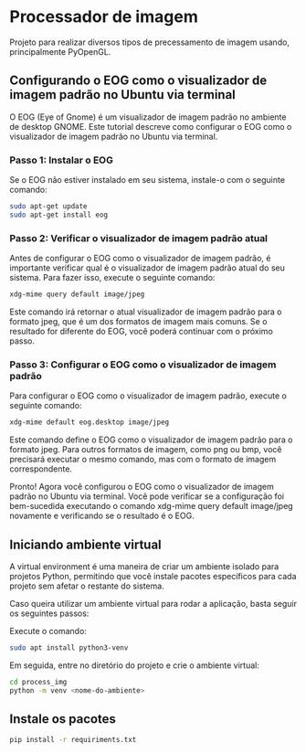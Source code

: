 # Processador de imagem

Projeto para realizar diversos tipos de precessamento de imagem usando, principalmente PyOpenGL.

## Configurando o EOG como o visualizador de imagem padrão no Ubuntu via terminal

O EOG (Eye of Gnome) é um visualizador de imagem padrão no ambiente de desktop GNOME. Este tutorial descreve como configurar o EOG como o visualizador de imagem padrão no Ubuntu via terminal.

### Passo 1: Instalar o EOG ##

Se o EOG não estiver instalado em seu sistema, instale-o com o seguinte comando:

``` sh
sudo apt-get update
sudo apt-get install eog
```
### Passo 2: Verificar o visualizador de imagem padrão atual

Antes de configurar o EOG como o visualizador de imagem padrão, é importante verificar qual é o visualizador de imagem padrão atual do seu sistema. Para fazer isso, execute o seguinte comando:

```sh
xdg-mime query default image/jpeg
```

Este comando irá retornar o atual visualizador de imagem padrão para o formato jpeg, que é um dos formatos de imagem mais comuns. Se o resultado for diferente do EOG, você poderá continuar com o próximo passo.

### Passo 3: Configurar o EOG como o visualizador de imagem padrão

Para configurar o EOG como o visualizador de imagem padrão, execute o seguinte comando:

```sh
xdg-mime default eog.desktop image/jpeg
```

Este comando define o EOG como o visualizador de imagem padrão para o formato jpeg. Para outros formatos de imagem, como png ou bmp, você precisará executar o mesmo comando, mas com o formato de imagem correspondente.

Pronto! Agora você configurou o EOG como o visualizador de imagem padrão no Ubuntu via terminal. Você pode verificar se a configuração foi bem-sucedida executando o comando xdg-mime query default image/jpeg novamente e verificando se o resultado é o EOG.

## Iniciando ambiente virtual

A virtual environment é uma maneira de criar um ambiente isolado para projetos Python, permitindo que você instale pacotes específicos para cada projeto sem afetar o restante do sistema.

Caso queira utilizar um ambiente virtual para rodar a aplicação, basta seguir os seguintes passos:

Execute o comando:

```sh
sudo apt install python3-venv
```

Em seguida, entre no diretório do projeto e crie o ambiente virtual:

```sh
cd process_img
python -m venv <nome-do-ambiente>
```

## Instale os pacotes

```sh
pip install -r requiriments.txt
```
